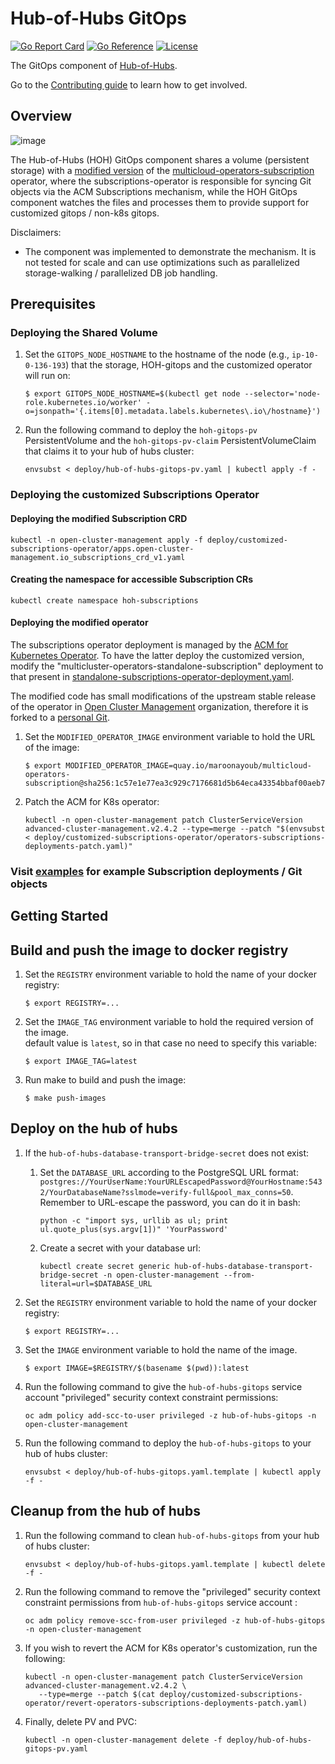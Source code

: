 [comment]: # ( Copyright Contributors to the Open Cluster Management project )

# Hub-of-Hubs GitOps

[![Go Report Card](https://goreportcard.com/badge/github.com/stolostron/hub-of-hubs-gitops)](https://goreportcard.com/report/github.com/stolostron/hub-of-hubs-gitops)
[![Go Reference](https://pkg.go.dev/badge/github.com/stolostron/hub-of-hubs-gitops)](https://pkg.go.dev/github.com/stolostron/hub-of-hubs-gitops)
[![License](https://img.shields.io/github/license/stolostron/hub-of-hubs-gitops)](/LICENSE)

The GitOps component of [Hub-of-Hubs](https://github.com/stolostron/hub-of-hubs).

Go to the [Contributing guide](CONTRIBUTING.md) to learn how to get involved.

## Overview
![image](https://user-images.githubusercontent.com/73340153/159141166-b6b75c28-3c4c-4d08-b70d-14f49e88b557.png)

The Hub-of-Hubs (HOH) GitOps component shares a volume (persistent storage) with a 
[modified version](https://github.com/vMaroon/multicloud-operators-subscription) of the 
[multicloud-operators-subscription](https://github.com/open-cluster-management-io/multicloud-operators-subscription) operator,
where the subscriptions-operator is responsible for syncing Git objects via the ACM Subscriptions mechanism, 
while the HOH GitOps component watches the files and processes them to provide support for customized gitops / non-k8s gitops.

Disclaimers: 
* The component was implemented to demonstrate the mechanism. It is not tested for scale and can use 
optimizations such as parallelized storage-walking / parallelized DB job handling.

## Prerequisites
### Deploying the Shared Volume
1. Set the `GITOPS_NODE_HOSTNAME` to the hostname of the node (e.g., `ip-10-0-136-193`) that the storage, HOH-gitops and the 
customized operator will run on:
    ```
    $ export GITOPS_NODE_HOSTNAME=$(kubectl get node --selector='node-role.kubernetes.io/worker' -o=jsonpath='{.items[0].metadata.labels.kubernetes\.io\/hostname}')
    ```

2. Run the following command to deploy the `hoh-gitops-pv` PersistentVolume and the `hoh-gitops-pv-claim` PersistentVolumeClaim 
that claims it to your hub of hubs cluster:
    ```
    envsubst < deploy/hub-of-hubs-gitops-pv.yaml | kubectl apply -f -
    ```
    
### Deploying the customized Subscriptions Operator

#### Deploying the modified Subscription CRD
    kubectl -n open-cluster-management apply -f deploy/customized-subscriptions-operator/apps.open-cluster-management.io_subscriptions_crd_v1.yaml

#### Creating the namespace for accessible Subscription CRs
    kubectl create namespace hoh-subscriptions

#### Deploying the modified operator
The subscriptions operator deployment is managed by the [ACM for Kubernetes Operator](https://console-openshift-console.apps.mayoub-hoh2.scale.red-chesterfield.com/k8s/ns/open-cluster-management/operators.coreos.com~v1alpha1~ClusterServiceVersion/advanced-cluster-management.v2.4.2). To have the latter deploy the customized version, modify the "multicluster-operators-standalone-subscription" deployment 
to that present in [standalone-subscriptions-operator-deployment.yaml](deploy/customized-subscriptions-operator/operators-subscriptions-deployments-patch.yaml).

The modified code has small modifications of the upstream stable release of the operator in [Open Cluster Management](https://github.com/open-cluster-management-io) organization,
therefore it is forked to a [personal Git](https://github.com/vMaroon/multicloud-operators-subscription).

1. Set the `MODIFIED_OPERATOR_IMAGE` environment variable to hold the URL of the image:
    ```
    $ export MODIFIED_OPERATOR_IMAGE=quay.io/maroonayoub/multicloud-operators-subscription@sha256:1c57e1e77ea3c929c7176681d5b64eca43354bbaf00aeb7f7ddb01d3c6d15ad0
    ```
1. Patch the ACM for K8s operator:
   ```
   kubectl -n open-cluster-management patch ClusterServiceVersion advanced-cluster-management.v2.4.2 --type=merge --patch "$(envsubst < deploy/customized-subscriptions-operator/operators-subscriptions-deployments-patch.yaml)"
   ```

### Visit [examples](examples) for example Subscription deployments / Git objects

## Getting Started

## Build and push the image to docker registry

1.  Set the `REGISTRY` environment variable to hold the name of your docker registry:
    ```
    $ export REGISTRY=...
    ```

1.  Set the `IMAGE_TAG` environment variable to hold the required version of the image.  
    default value is `latest`, so in that case no need to specify this variable:
    ```
    $ export IMAGE_TAG=latest
    ```

1.  Run make to build and push the image:
    ```
    $ make push-images
    ```

## Deploy on the hub of hubs

1. If the `hub-of-hubs-database-transport-bridge-secret` does not exist:
   1. Set the `DATABASE_URL` according to the PostgreSQL URL format: `postgres://YourUserName:YourURLEscapedPassword@YourHostname:5432/YourDatabaseName?sslmode=verify-full&pool_max_conns=50`.
   Remember to URL-escape the password, you can do it in bash:
      ```
      python -c "import sys, urllib as ul; print ul.quote_plus(sys.argv[1])" 'YourPassword'
      ```

   1. Create a secret with your database url:
       ```
       kubectl create secret generic hub-of-hubs-database-transport-bridge-secret -n open-cluster-management --from-literal=url=$DATABASE_URL
       ```

1.  Set the `REGISTRY` environment variable to hold the name of your docker registry:
    ```
    $ export REGISTRY=...
    ```

1.  Set the `IMAGE` environment variable to hold the name of the image.

    ```
    $ export IMAGE=$REGISTRY/$(basename $(pwd)):latest
    ```
    
1.  Run the following command to give the `hub-of-hubs-gitops` service account "privileged" security context constraint permissions:
    ```
    oc adm policy add-scc-to-user privileged -z hub-of-hubs-gitops -n open-cluster-management
    ```

1.  Run the following command to deploy the `hub-of-hubs-gitops` to your hub of hubs cluster:
    ```
    envsubst < deploy/hub-of-hubs-gitops.yaml.template | kubectl apply -f -
    ```

## Cleanup from the hub of hubs

1.  Run the following command to clean `hub-of-hubs-gitops` from your hub of hubs cluster:
    ```
    envsubst < deploy/hub-of-hubs-gitops.yaml.template | kubectl delete -f -
    ```

1.  Run the following command to remove the "privileged" security context constraint permissions from `hub-of-hubs-gitops` service account :
    ```
    oc adm policy remove-scc-from-user privileged -z hub-of-hubs-gitops -n open-cluster-management
    ```
    
1.  If you wish to revert the ACM for K8s operator's customization, run the following:
    ```
    kubectl -n open-cluster-management patch ClusterServiceVersion advanced-cluster-management.v2.4.2 \ 
       --type=merge --patch $(cat deploy/customized-subscriptions-operator/revert-operators-subscriptions-deployments-patch.yaml)
    ```

1.  Finally, delete PV and PVC:
    ```
    kubectl -n open-cluster-management delete -f deploy/hub-of-hubs-gitops-pv.yaml
    ```
